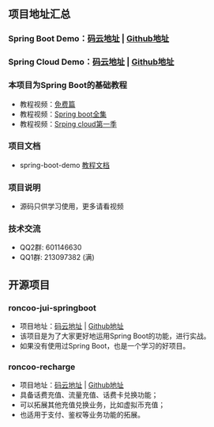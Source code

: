 ## 项目地址汇总
### Spring Boot Demo：[码云地址](https://gitee.com/roncoocom/spring-boot-demo) | [Github地址](https://github.com/roncoo/spring-boot-demo)
### Spring Cloud Demo：[码云地址](https://gitee.com/roncoocom/spring-cloud-demo) | [Github地址](https://github.com/roncoo/spring-cloud-demo)

### 本项目为Spring Boot的基础教程

- 教程视频：[免费篇](http://www.roncoo.com/course/view/e4189c9db6474745b5e578983cddd112)
- 教程视频：[Spring boot全集](http://www.roncoo.com/course/view/c99516ea604d4053908c1768d6deee3d#boxTwo)
- 教程视频：[Srping cloud第一季](http://www.roncoo.com/course/view/cc8fbd6749f94f2fa015641ef96b9460#boxTwo)

### 项目文档
- spring-boot-demo [教程文档](http://www.roncoo.com/article/detail/124661)

### 项目说明
- 源码只供学习使用，更多请看视频

### 技术交流
* QQ2群: 601146630
* QQ1群: 213097382 (满)

## 开源项目 
### roncoo-jui-springboot
- 项目地址：[码云地址](https://gitee.com/roncoocom/spring-boot-demo) | [Github地址](https://github.com/roncoo/roncoo-jui-springboot)
- 该项目是为了大家更好地运用Spring Boot的功能，进行实战。
- 如果没有使用过Spring Boot，也是一个学习的好项目。

### roncoo-recharge
- 项目地址：[码云地址](https://gitee.com/roncoocom/roncoo-recharge) | [Github地址](https://github.com/roncoo/roncoo-recharge)
- 具备话费充值、流量充值、话费卡兑换功能；
- 可以拓展其他充值兑换业务，比如虚拟币充值；
- 也适用于支付、鉴权等业务功能的拓展。